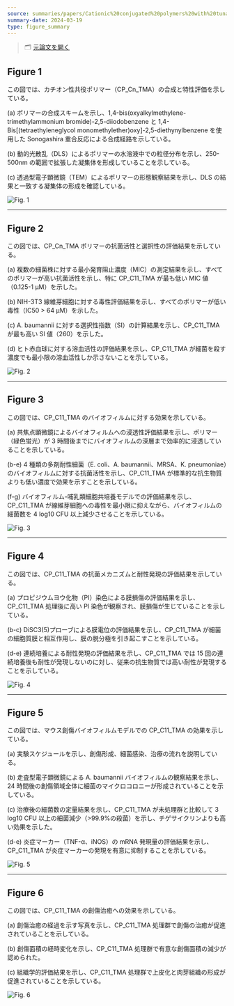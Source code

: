 ```yaml
---
source: summaries/papers/Cationic%20conjugated%20polymers%20with%20tunable%20hydrophobicity%20for%20efficient%20treatment%20of%20multidrug-resistant%20wound%20biofilm%20infections.md
summary-date: 2024-03-19
type: figure_summary
---
```


> 🗂 [元論文を開く](../papers/Cationic%20conjugated%20polymers%20with%20tunable%20hydrophobicity%20for%20efficient%20treatment%20of%20multidrug-resistant%20wound%20biofilm%20infections.md)

## Figure 1

この図では、カチオン性共役ポリマー（CP_Cn_TMA）の合成と特性評価を示している。

(a) ポリマーの合成スキームを示し、1,4-bis(oxyalkylmethylene-trimethylammonium bromide)-2,5-diiodobenzene と 1,4-Bis[(tetraethyleneglycol monomethylether)oxy]-2,5-diethynylbenzene を使用した Sonogashira 重合反応による合成経路を示している。

(b) 動的光散乱（DLS）によるポリマーの水溶液中での粒径分布を示し、250-500nm の範囲で拡張した凝集体を形成していることを示している。

(c) 透過型電子顕微鏡（TEM）によるポリマーの形態観察結果を示し、DLS の結果と一致する凝集体の形成を確認している。

![Fig. 1](https://ars.els-cdn.com/content/image/1-s2.0-S0142961224005519-gr1.jpg)

---

## Figure 2

この図では、CP_Cn_TMA ポリマーの抗菌活性と選択性の評価結果を示している。

(a) 複数の細菌株に対する最小発育阻止濃度（MIC）の測定結果を示し、すべてのポリマーが高い抗菌活性を示し、特に CP_C11_TMA が最も低い MIC 値（0.125-1 μM）を示した。

(b) NIH-3T3 線維芽細胞に対する毒性評価結果を示し、すべてのポリマーが低い毒性（IC50 > 64 μM）を示した。

(c) A. baumannii に対する選択性指数（SI）の計算結果を示し、CP_C11_TMA が最も高い SI 値（260）を示した。

(d) ヒト赤血球に対する溶血活性の評価結果を示し、CP_C11_TMA が細菌を殺す濃度でも最小限の溶血活性しか示さないことを示している。

![Fig. 2](https://ars.els-cdn.com/content/image/1-s2.0-S0142961224005519-gr2.jpg)

---

## Figure 3

この図では、CP_C11_TMA のバイオフィルムに対する効果を示している。

(a) 共焦点顕微鏡によるバイオフィルムへの浸透性評価結果を示し、ポリマー（緑色蛍光）が 3 時間後までにバイオフィルムの深層まで効率的に浸透していることを示している。

(b-e) 4 種類の多剤耐性細菌（E. coli、A. baumannii、MRSA、K. pneumoniae）のバイオフィルムに対する抗菌活性を示し、CP_C11_TMA が標準的な抗生物質よりも低い濃度で効果を示すことを示している。

(f-g) バイオフィルム-哺乳類細胞共培養モデルでの評価結果を示し、CP_C11_TMA が線維芽細胞への毒性を最小限に抑えながら、バイオフィルムの細菌数を 4 log10 CFU 以上減少させることを示している。

![Fig. 3](https://ars.els-cdn.com/content/image/1-s2.0-S0142961224005519-gr3.jpg)

---

## Figure 4

この図では、CP_C11_TMA の抗菌メカニズムと耐性発現の評価結果を示している。

(a) プロピジウムヨウ化物（PI）染色による膜損傷の評価結果を示し、CP_C11_TMA 処理後に高い PI 染色が観察され、膜損傷が生じていることを示している。

(b-c) DiSC3(5)プローブによる膜電位の評価結果を示し、CP_C11_TMA が細菌の細胞質膜と相互作用し、膜の脱分極を引き起こすことを示している。

(d-e) 連続培養による耐性発現の評価結果を示し、CP_C11_TMA では 15 回の連続培養後も耐性が発現しないのに対し、従来の抗生物質では高い耐性が発現することを示している。

![Fig. 4](https://ars.els-cdn.com/content/image/1-s2.0-S0142961224005519-gr4.jpg)

---

## Figure 5

この図では、マウス創傷バイオフィルムモデルでの CP_C11_TMA の効果を示している。

(a) 実験スケジュールを示し、創傷形成、細菌感染、治療の流れを説明している。

(b) 走査型電子顕微鏡による A. baumannii バイオフィルムの観察結果を示し、24 時間後の創傷領域全体に細菌のマイクロコロニーが形成されていることを示している。

(c) 治療後の細菌数の定量結果を示し、CP_C11_TMA が未処理群と比較して 3 log10 CFU 以上の細菌減少（>99.9%の殺菌）を示し、チゲサイクリンよりも高い効果を示した。

(d-e) 炎症マーカー（TNF-α、iNOS）の mRNA 発現量の評価結果を示し、CP_C11_TMA が炎症マーカーの発現を有意に抑制することを示している。

![Fig. 5](https://ars.els-cdn.com/content/image/1-s2.0-S0142961224005519-gr5.jpg)

---

## Figure 6

この図では、CP_C11_TMA の創傷治癒への効果を示している。

(a) 創傷治癒の経過を示す写真を示し、CP_C11_TMA 処理群で創傷の治癒が促進されていることを示している。

(b) 創傷面積の経時変化を示し、CP_C11_TMA 処理群で有意な創傷面積の減少が認められた。

(c) 組織学的評価結果を示し、CP_C11_TMA 処理群で上皮化と肉芽組織の形成が促進されていることを示している。

![Fig. 6](https://ars.els-cdn.com/content/image/1-s2.0-S0142961224005519-gr6.jpg)
